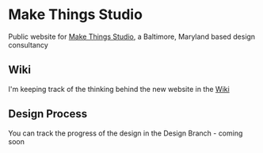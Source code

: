 # Make Things Studio

Public website for [Make Things Studio](http://make-things.com),
a Baltimore, Maryland based design consultancy

## Wiki

I'm keeping track of the thinking behind the new website in the [Wiki](https://github.com/makethingsstudio/make-things.com/wiki)

## Design Process

You can track the progress of the design in the Design Branch - coming soon
